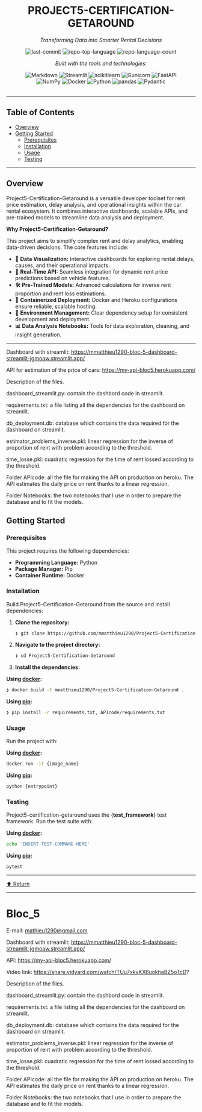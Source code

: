 <div id="top">

<!-- HEADER STYLE: CLASSIC -->
<div align="center">


# PROJECT5-CERTIFICATION-GETAROUND

<em>Transforming Data into Smarter Rental Decisions</em>

<!-- BADGES -->
<img src="https://img.shields.io/github/last-commit/mmatthieu1290/Project5-Certification-Getaround?style=flat&logo=git&logoColor=white&color=0080ff" alt="last-commit">
<img src="https://img.shields.io/github/languages/top/mmatthieu1290/Project5-Certification-Getaround?style=flat&color=0080ff" alt="repo-top-language">
<img src="https://img.shields.io/github/languages/count/mmatthieu1290/Project5-Certification-Getaround?style=flat&color=0080ff" alt="repo-language-count">

<em>Built with the tools and technologies:</em>

<img src="https://img.shields.io/badge/Markdown-000000.svg?style=flat&logo=Markdown&logoColor=white" alt="Markdown">
<img src="https://img.shields.io/badge/Streamlit-FF4B4B.svg?style=flat&logo=Streamlit&logoColor=white" alt="Streamlit">
<img src="https://img.shields.io/badge/scikitlearn-F7931E.svg?style=flat&logo=scikit-learn&logoColor=white" alt="scikitlearn">
<img src="https://img.shields.io/badge/Gunicorn-499848.svg?style=flat&logo=Gunicorn&logoColor=white" alt="Gunicorn">
<img src="https://img.shields.io/badge/FastAPI-009688.svg?style=flat&logo=FastAPI&logoColor=white" alt="FastAPI">
<br>
<img src="https://img.shields.io/badge/NumPy-013243.svg?style=flat&logo=NumPy&logoColor=white" alt="NumPy">
<img src="https://img.shields.io/badge/Docker-2496ED.svg?style=flat&logo=Docker&logoColor=white" alt="Docker">
<img src="https://img.shields.io/badge/Python-3776AB.svg?style=flat&logo=Python&logoColor=white" alt="Python">
<img src="https://img.shields.io/badge/pandas-150458.svg?style=flat&logo=pandas&logoColor=white" alt="pandas">
<img src="https://img.shields.io/badge/Pydantic-E92063.svg?style=flat&logo=Pydantic&logoColor=white" alt="Pydantic">

</div>
<br>

---

## Table of Contents

- [Overview](#overview)
- [Getting Started](#getting-started)
    - [Prerequisites](#prerequisites)
    - [Installation](#installation)
    - [Usage](#usage)
    - [Testing](#testing)

---

## Overview

Project5-Certification-Getaround is a versatile developer toolset for rent price estimation, delay analysis, and operational insights within the car rental ecosystem. It combines interactive dashboards, scalable APIs, and pre-trained models to streamline data analysis and deployment.

**Why Project5-Certification-Getaround?**

This project aims to simplify complex rent and delay analytics, enabling data-driven decisions. The core features include:

- **🧩** **Data Visualization:** Interactive dashboards for exploring rental delays, causes, and their operational impacts.
- **🚀** **Real-Time API:** Seamless integration for dynamic rent price predictions based on vehicle features.
- **🛠️** **Pre-Trained Models:** Advanced calculations for inverse rent proportion and rent loss estimations.
- **🐳** **Containerized Deployment:** Docker and Heroku configurations ensure reliable, scalable hosting.
- **🔧** **Environment Management:** Clear dependency setup for consistent development and deployment.
- **📊** **Data Analysis Notebooks:** Tools for data exploration, cleaning, and insight generation.

---

Dashboard with streamlit: https://mmatthieu1290-bloc-5-dashboard-streamlit-jgmoaw.streamlit.app/

API for estimation of the price of cars: https://my-api-bloc5.herokuapp.com/

Description of the files.

dashboard_streamlit.py: contain the dashbord code in streamlit.

requirements.txt: a file listing all the dependencies for the dashboard on streamlit.

db_deployment.db: database which contains the data required for the dashboard on streamlit.

estimator_problems_inverse.pkl: linear regression for the inverse of proportion of rent with problem according to the threshold.

time_losse.pkl: cuadratic regression for the time of rent lossed according to the threshold.

Folder APIcode: all the file for making the API on production on heroku. The API estimates the daily price on rent thanks to a linear regression.

Folder Notebooks: the two notebooks that I use in order to prepare the database and to fit the models.

## Getting Started

### Prerequisites

This project requires the following dependencies:

- **Programming Language:** Python
- **Package Manager:** Pip
- **Container Runtime:** Docker

### Installation

Build Project5-Certification-Getaround from the source and install dependencies:

1. **Clone the repository:**

    ```sh
    ❯ git clone https://github.com/mmatthieu1290/Project5-Certification-Getaround
    ```

2. **Navigate to the project directory:**

    ```sh
    ❯ cd Project5-Certification-Getaround
    ```

3. **Install the dependencies:**

**Using [docker](https://www.docker.com/):**

```sh
❯ docker build -t mmatthieu1290/Project5-Certification-Getaround .
```
**Using [pip](https://pypi.org/project/pip/):**

```sh
❯ pip install -r requirements.txt, APIcode/requirements.txt
```

### Usage

Run the project with:

**Using [docker](https://www.docker.com/):**

```sh
docker run -it {image_name}
```
**Using [pip](https://pypi.org/project/pip/):**

```sh
python {entrypoint}
```

### Testing

Project5-certification-getaround uses the {__test_framework__} test framework. Run the test suite with:

**Using [docker](https://www.docker.com/):**

```sh
echo 'INSERT-TEST-COMMAND-HERE'
```
**Using [pip](https://pypi.org/project/pip/):**

```sh
pytest
```

---

<div align="left"><a href="#top">⬆ Return</a></div>

---


# Bloc_5
E-mail: mathieu1290@gmail.com

Dashboard with streamlit: https://mmatthieu1290-bloc-5-dashboard-streamlit-jgmoaw.streamlit.app/

API: https://my-api-bloc5.herokuapp.com/

Video link: https://share.vidyard.com/watch/TUu7xkvKX6uokhaBZ5oTcD?

Description of the files.

dashboard_streamlit.py: contain the dashbord code in streamlit.

requirements.txt: a file listing all the dependencies for the dashboard on streamlit.

db_deployment.db: database which contains the data required for the dashboard on streamlit.

estimator_problems_inverse.pkl: linear regression for the inverse of proportion of rent with problem according to the threshold.

time_losse.pkl: cuadratic regression for the time of rent lossed according to the threshold.

Folder APIcode: all the file for making the API on production on heroku. The API estimates the daily price on rent thanks to a linear regression.

Folder Notebooks: the two notebooks that I use in order to prepare the database and to fit the models.
